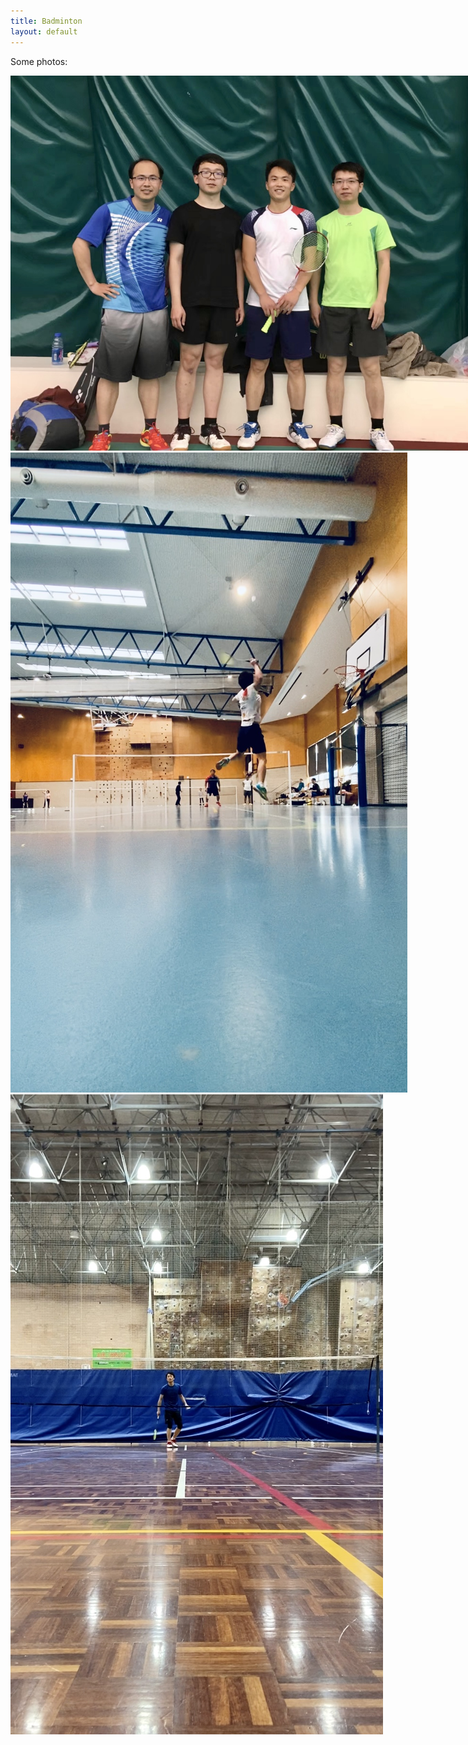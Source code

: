 ```yaml
---
title: Badminton
layout: default
---
```


Some photos: 

<div class="card" style="width: 50rem;"> 
<img src="figs/b1.jpg" alt="" class="img-responsive"> 
<img src="figs/b2.jpg" alt="" class="img-responsive"> 
<img src="figs/b3.jpg" alt="" class="img-responsive"> 
</div>
